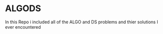 # ALGODS
In this Repo i included all of the ALGO and DS problems and thier solutions I ever encountered
